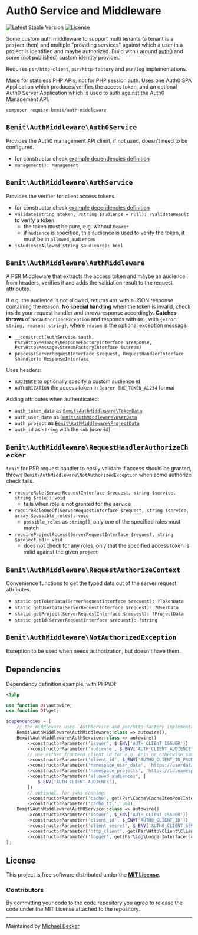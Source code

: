 # Auth0 Service and Middleware

[![Latest Stable Version](http://poser.pugx.org/bemit/auth-middleware/v)](https://packagist.org/packages/bemit/auth-middleware) [![License](http://poser.pugx.org/bemit/auth-middleware/license)](https://packagist.org/packages/bemit/auth-middleware)

Some custom auth middleware to support multi tenants (a tenant is a `project` then) and multiple "providing services" against which a user in a project is identified and maybe authorized. Build with / around [auth0](https://auth0.com) and some (not published) custom identity provider.

Requires `psr/http-client`, `psr/http-factory` and `psr/log` implementations.

Made for stateless PHP APIs, not for PHP session auth. Uses one Auth0 SPA Application which produces/verifies the access token, and an optional Auth0 Server Application which is used to auth against the Auth0 Management API.

```shell
composer require bemit/auth-middleware
```

## `Bemit\AuthMiddleware\Auth0Service`

Provides the Auth0 management API client, if not used, doesn't need to be configured.

- for constructor check [example dependencies definition](#dependencies)
- `management(): Management`

## `Bemit\AuthMiddleware\AuthService`

Provides the verifier for client access tokens.

- for constructor check [example dependencies definition](#dependencies)
- `validate(string $token, ?string $audience = null): ?ValidateResult` to verify a token
    - the token must be pure, e.g. without `Bearer `
    - if `audience` is specified, this audience is used to verify the token, it must be in `allowed_audiences`
- `isAudienceAllowed(string $audience): bool`

## `Bemit\AuthMiddleware\AuthMiddleware`

A PSR Middleware that extracts the access token and maybe an audience from headers, verifies it and adds the validation result to the request attributes.

If e.g. the audience is not allowed, returns `401` with a JSON response containing the reason. **No special handling** when the token is invalid, check inside your request handler and throw/response accordingly. **Catches throws** of `NotAuthorizedException` and responds with `401`, with `{error: string, reason: string}`, where `reason` is the optional exception message.

- `__construct(AuthService $auth, Psr\Http\Message\ResponseFactoryInterface $response, Psr\Http\Message\StreamFactoryInterface $stream)`
- `process(ServerRequestInterface $request, RequestHandlerInterface $handler): ResponseInterface`

Uses headers:

- `AUDIENCE` to optionally specify a custom audience id
- `AUTHORIZATION` the access token in `Bearer THE_TOKEN_A1234` format

Adding attributes when authenticated:

- `auth_token_data` as [`Bemit\AuthMiddleware\TokenData`](https://github.com/bemit/auth-middleware/blob/master/src/ValidateResult/TokenData.php)
- `auth_user_data` as [`Bemit\AuthMiddleware\UserData`](https://github.com/bemit/auth-middleware/blob/master/src/ValidateResult/UserData.php)
- `auth_project` as [`Bemit\AuthMiddleware\ProjectData`](https://github.com/bemit/auth-middleware/blob/master/src/ValidateResult/ProjectsData.php)
- `auth_id` as `string` with the `sub` (user-id)

## `Bemit\AuthMiddleware\RequestHandlerAuthorizeChecker`

`trait` for PSR request handler to easily validate if access should be granted, throws `Bemit\AuthMiddleware\NotAuthorizedException` when some authorize check fails.

- `requireRole(ServerRequestInterface $request, string $service, string $role): void`
    - fails when role is not granted for the service
- `requireRoleOneOf(ServerRequestInterface $request, string $service, array $possible_roles): void`
    - `possible_roles` as `string[]`, only one of the specified roles must match
- `requireProjectAccess(ServerRequestInterface $request, string $project_id): void`
    - does not check for any roles, only that the specified access token is valid against the given `project`

## `Bemit\AuthMiddleware\RequestAuthorizeContext`

Convenience functions to get the typed data out of the server request attributes.

- `static getTokenData(ServerRequestInterface $request): ?TokenData`
- `static getUserData(ServerRequestInterface $request): ?UserData`
- `static getProject(ServerRequestInterface $request): ?ProjectData`
- `static getId(ServerRequestInterface $request): ?string`

## `Bemit\AuthMiddleware\NotAuthorizedException`

Exception to be used when needs authorization, but doesn't have them.

## Dependencies

Dependency definition example, with PHP\DI:

```php
<?php

use function DI\autowire;
use function DI\get;

$dependencies = [
    // the middleware uses `AuthService and psr/http-factory implementation for responses
    Bemit\AuthMiddleware\AuthMiddleware::class => autowire(),
    Bemit\AuthMiddleware\AuthService::class => autowire()
        ->constructorParameter('issuer', $_ENV['AUTH_CLIENT_ISSUER'])
        ->constructorParameter('audience', $_ENV['AUTH_CLIENT_AUDIENCE'])
        // use either frontend client id for e.g. APIs or otherwise same as for Auth0Service
        ->constructorParameter('client_id', $_ENV['AUTH0_CLIENT_ID_FRONTEND'])
        ->constructorParameter('namespace_user_data', 'https://userdata')
        ->constructorParameter('namespace_projects', 'https://id.namespace')
        ->constructorParameter('allowed_audiences', [
            $_ENV['AUTH_CLIENT_AUDIENCE'],
        ])
        // optional, for jwks caching:
        ->constructorParameter('cache', get(Psr\Cache\CacheItemPoolInterface::class))
        ->constructorParameter('cache_ttl', 360),
    Bemit\AuthMiddleware\Auth0Service::class => autowire()
        ->constructorParameter('issuer', $_ENV['AUTH_CLIENT_ISSUER'])
        ->constructorParameter('client_id', $_ENV['AUTH0_CLIENT_ID'])
        ->constructorParameter('client_secret', $_ENV['AUTH0_CLIENT_SECRET'])
        ->constructorParameter('http_client', get(Psr\Http\Client\ClientInterface::class))
        ->constructorParameter('logger', get(Psr\Log\LoggerInterface::class)),
];
```

## License

This project is free software distributed under the [**MIT License**](LICENSE).

### Contributors

By committing your code to the code repository you agree to release the code under the MIT License attached to the repository.

***

Maintained by [Michael Becker](https://mlbr.xyz)
